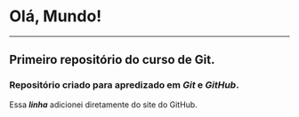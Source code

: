 # Olá, Mundo!
---
## Primeiro repositório do curso de Git.

### **Repositório criado para apredizado em *Git* e *GitHub*.**

 Essa __*linha*__ adicionei diretamente do site do GitHub.
